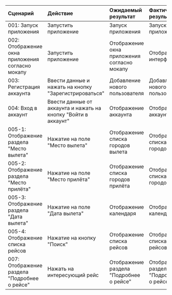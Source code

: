 |Cценарий|Действие|Ожидаемый результат|Фактический результат| Оценка|
|:---|:---|:---|:---|:---|
|001: Запуск приложения | Запустить приложение | Запуск приложения | Запуск приложения | Тест пройден|  
|002: Отображение окна приложения согласно мокапу | Запустить приложение | Отображение окна приложения согласно мокапу | Отображение интерфейса | Тест пройден|
|003: Регистрация аккаунта | Ввести данные и нажать на кнопку "Зарегистрироваться" | Добавление нового пользователя | Добавление нового пользователя  | Тест пройден|
|004: Вход в аккаунт | Ввести данные от аккаунта и нажать на кнопку "Войти в аккаунт" | Отображение аккаунта | Отображение аккаунта | Тест пройден|
|005-1: Отображение раздела "Место вылета" | Нажатие на поле "Место вылета" | Отображение списка городов вылета | Отображение списка городов |Тест пройден|
|005-2: Отображение раздела "Место прилёта" | Нажатие на поле "Место прилёта" | Отображение списка городов прилёта | Отображение списка городов |Тест пройден|
|005-3: Отображение раздела "Дата вылета" | Нажатие на поле "Дата вылета" | Отображение календаря | Отображение календаря |Тест пройден|
|005-4: Отображение списка рейсов | Нажатие на кнопку "Поиск" | Отображение списка рейсов | Отображение списка рейсов |Тест пройден|
|007: Отображение раздела "Подробнее о рейсе" | Нажать на интересующий рейс | Отображение раздела "Подробнее о рейсе" | Отображение раздела "Подробнее о рейсе" |Тест пройден|
